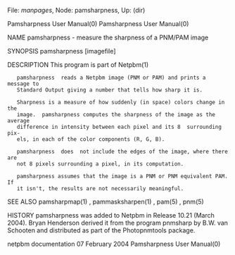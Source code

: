 File: *manpages*,  Node: pamsharpness,  Up: (dir)

Pamsharpness User Manual(0)                        Pamsharpness User Manual(0)



NAME
       pamsharpness - measure the sharpness of a PNM/PAM image


SYNOPSIS
       pamsharpness [imagefile]


DESCRIPTION
       This program is part of Netpbm(1)

       pamsharpness  reads a Netpbm image (PNM or PAM) and prints a message to
       Standard Output giving a number that tells how sharp it is.

       Sharpness is a measure of how suddenly (in space) colors change in  the
       image.  pamsharpness computes the sharpness of the image as the average
       difference in intensity between each pixel and its 8  surrounding  pix-
       els, in each of the color components (R, G, B).

       pamsharpness  does  not include the edges of the image, where there are
       not 8 pixels surrounding a pixel, in its computation.

       pamsharpness assumes that the image is a PNM or PNM equivalent PAM.  If
       it isn't, the results are not necessarily meaningful.


SEE ALSO
       pamsharpmap(1) , pammasksharpen(1) , pam(5) , pnm(5)



HISTORY
       pamsharpness  was added to Netpbm in Release 10.21 (March 2004).  Bryan
       Henderson derived it from the program pnmsharp by B.W. van Schooten and
       distributed as part of the Photopnmtools package.



netpbm documentation           07 February 2004    Pamsharpness User Manual(0)
